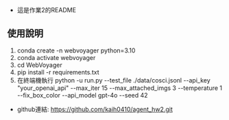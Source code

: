 * 這是作業2的README
## 使用說明
1. conda create -n webvoyager python=3.10
2. conda activate webvoyager
3. cd WebVoyager
4. pip install -r requirements.txt
5. 在終端機執行 python -u run.py --test_file ./data/cosci.jsonl --api_key "your_openai_api" --max_iter 15 --max_attached_imgs 3 --temperature 1 --fix_box_color --api_model gpt-4o --seed 42

* github連結: https://github.com/kaih0410/agent_hw2.git